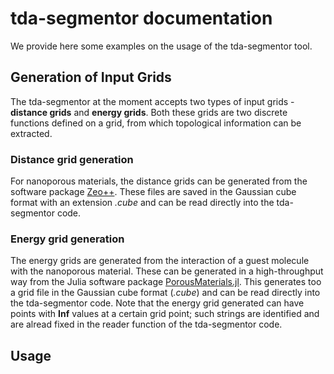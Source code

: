 # tda-segmentor documentation

We provide here some examples on the usage of the tda-segmentor tool. 


## Generation of Input Grids

The tda-segmentor at the moment accepts two types of input grids - **distance grids** and **energy grids**. Both these grids are two discrete functions defined on a grid, from which topological information can be extracted. 

### Distance grid generation

For nanoporous materials, the distance grids can be generated from the software package [Zeo++](http://www.zeoplusplus.org/). These files are saved in the Gaussian cube format with an extension *.cube* and can be read directly into the tda-segmentor code. 

### Energy grid generation

The energy grids are generated from the interaction of a guest molecule with the nanoporous material. These can be generated in a high-throughput way from the Julia software package [PorousMaterials.jl](https://github.com/SimonEnsemble/PorousMaterials.jl). This generates too a grid file in the Gaussian cube format (*.cube*) and can be read directly into the tda-segmentor code. Note that the energy grid generated can have points with **Inf** values at a certain grid point; such strings are identified and are alread fixed in the reader function of the tda-segmentor code. 

## Usage


